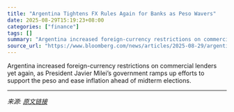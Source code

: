 ```yaml
---
title: "Argentina Tightens FX Rules Again for Banks as Peso Wavers"
date: 2025-08-29T15:19:23+08:00
categories: ["finance"]
tags: []
summary: "Argentina increased foreign-currency restrictions on commercial lenders yet again, as President Javier Milei’s government ramps up efforts to support the peso and ease inflation ahead of midterm elect"
source_url: "https://www.bloomberg.com/news/articles/2025-08-29/argentina-again-tightens-fx-rules-for-banks-as-peso-strengthens"
---
```


Argentina increased foreign-currency restrictions on commercial lenders yet again, as President Javier Milei’s government ramps up efforts to support the peso and ease inflation ahead of midterm elections.

---

*来源: [原文链接](https://www.bloomberg.com/news/articles/2025-08-29/argentina-again-tightens-fx-rules-for-banks-as-peso-strengthens)*
